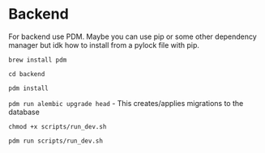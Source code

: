 # Backend

For backend use PDM. Maybe you can use pip or some other dependency manager but idk how to install from a pylock file with pip.

`brew install pdm`

`cd backend`

`pdm install`

`pdm run alembic upgrade head` - This creates/applies migrations to the database

`chmod +x scripts/run_dev.sh`

`pdm run scripts/run_dev.sh`
